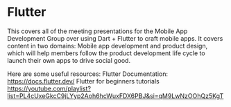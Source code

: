 # Flutter
This covers all of the meeting presentations for the Mobile App Development Group over using Dart + Flutter to craft mobile apps. It covers content in two domains: Mobile app development and product design, which will help members follow the product development life cycle to launch their own apps to drive social good.

Here are some useful resources: 
Flutter Documentation:
https://docs.flutter.dev/
Flutter for beginners tutorials
https://youtube.com/playlist?list=PL4cUxeGkcC9jLYyp2Aoh6hcWuxFDX6PBJ&si=qM9LwNzOOhQz5KgT
